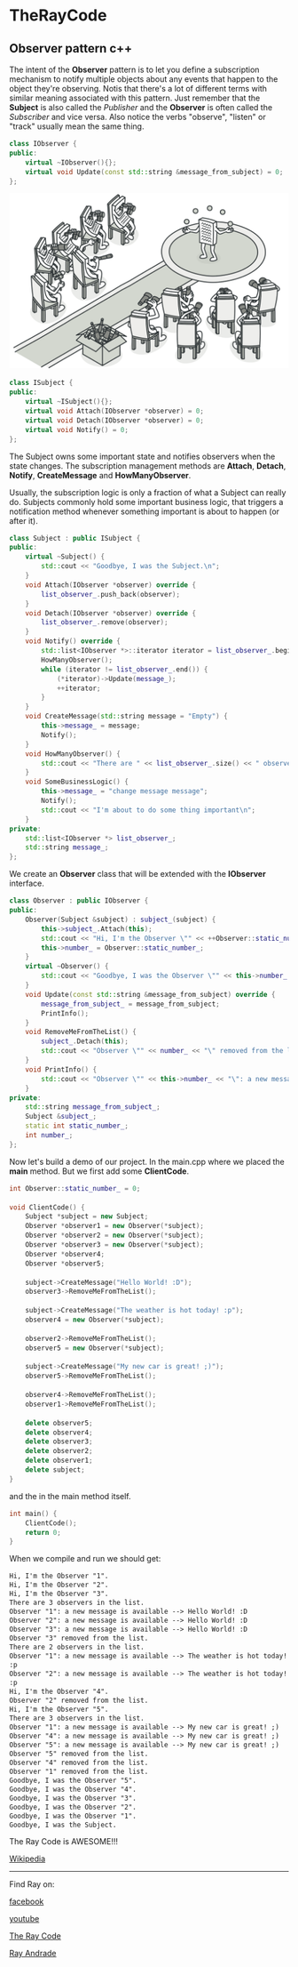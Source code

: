 # TheRayCode
## Observer pattern c++

The intent of the **Observer** pattern is to let you define a subscription mechanism to notify multiple objects about any events that happen to the object they're observing.
Notis that there's a lot of different terms with similar meaning associated with this pattern. 
Just remember that the **Subject** is also called the *Publisher* and the **Observer** is often called the *Subscriber* and vice versa.
Also notice the verbs "observe", "listen" or "track" usually mean the same thing.
```c++
class IObserver {
public:
    virtual ~IObserver(){};
    virtual void Update(const std::string &message_from_subject) = 0;
};
```
![Mediator](/UMLs/images/Observer/Observer-1.png)

```c++
class ISubject {
public:
    virtual ~ISubject(){};
    virtual void Attach(IObserver *observer) = 0;
    virtual void Detach(IObserver *observer) = 0;
    virtual void Notify() = 0;
};
```
The Subject owns some important state and notifies observers when the state  changes.
The subscription management methods are **Attach**, **Detach**, **Notify**, **CreateMessage** and **HowManyObserver**.

Usually, the subscription logic is only a fraction of what a Subject can really do. 
Subjects commonly hold some important business logic, that triggers a notification method whenever something important is about to happen (or after it).

```c++
class Subject : public ISubject {
public:
    virtual ~Subject() {
        std::cout << "Goodbye, I was the Subject.\n";
    }
    void Attach(IObserver *observer) override {
        list_observer_.push_back(observer);
    }
    void Detach(IObserver *observer) override {
        list_observer_.remove(observer);
    }
    void Notify() override {
        std::list<IObserver *>::iterator iterator = list_observer_.begin();
        HowManyObserver();
        while (iterator != list_observer_.end()) {
            (*iterator)->Update(message_);
            ++iterator;
        }
    }
    void CreateMessage(std::string message = "Empty") {
        this->message_ = message;
        Notify();
    }
    void HowManyObserver() {
        std::cout << "There are " << list_observer_.size() << " observers in the list.\n";
    }
    void SomeBusinessLogic() {
        this->message_ = "change message message";
        Notify();
        std::cout << "I'm about to do some thing important\n";
    }
private:
    std::list<IObserver *> list_observer_;
    std::string message_;
};
```

We create an **Observer** class that will be extended with the **IObserver** interface.

```c++
class Observer : public IObserver {
public:
    Observer(Subject &subject) : subject_(subject) {
        this->subject_.Attach(this);
        std::cout << "Hi, I'm the Observer \"" << ++Observer::static_number_ << "\".\n";
        this->number_ = Observer::static_number_;
    }
    virtual ~Observer() {
        std::cout << "Goodbye, I was the Observer \"" << this->number_ << "\".\n";
    }
    void Update(const std::string &message_from_subject) override {
        message_from_subject_ = message_from_subject;
        PrintInfo();
    }
    void RemoveMeFromTheList() {
        subject_.Detach(this);
        std::cout << "Observer \"" << number_ << "\" removed from the list.\n";
    }
    void PrintInfo() {
        std::cout << "Observer \"" << this->number_ << "\": a new message is available --> " << this->message_from_subject_ << "\n";
    }
private:
    std::string message_from_subject_;
    Subject &subject_;
    static int static_number_;
    int number_;
};
```
Now let's build a demo of our project. In the main.cpp where we placed the **main** method.
But we first add some **ClientCode**.
```cpp
int Observer::static_number_ = 0;

void ClientCode() {
    Subject *subject = new Subject;
    Observer *observer1 = new Observer(*subject);
    Observer *observer2 = new Observer(*subject);
    Observer *observer3 = new Observer(*subject);
    Observer *observer4;
    Observer *observer5;

    subject->CreateMessage("Hello World! :D");
    observer3->RemoveMeFromTheList();

    subject->CreateMessage("The weather is hot today! :p");
    observer4 = new Observer(*subject);

    observer2->RemoveMeFromTheList();
    observer5 = new Observer(*subject);

    subject->CreateMessage("My new car is great! ;)");
    observer5->RemoveMeFromTheList();

    observer4->RemoveMeFromTheList();
    observer1->RemoveMeFromTheList();

    delete observer5;
    delete observer4;
    delete observer3;
    delete observer2;
    delete observer1;
    delete subject;
}
```
and the in the main method itself.

```cpp
int main() {
    ClientCode();
    return 0;
}
```

When we compile and run we should get:

```run
Hi, I'm the Observer "1".
Hi, I'm the Observer "2".
Hi, I'm the Observer "3".
There are 3 observers in the list.
Observer "1": a new message is available --> Hello World! :D
Observer "2": a new message is available --> Hello World! :D
Observer "3": a new message is available --> Hello World! :D
Observer "3" removed from the list.
There are 2 observers in the list.
Observer "1": a new message is available --> The weather is hot today! :p
Observer "2": a new message is available --> The weather is hot today! :p
Hi, I'm the Observer "4".
Observer "2" removed from the list.
Hi, I'm the Observer "5".
There are 3 observers in the list.
Observer "1": a new message is available --> My new car is great! ;)
Observer "4": a new message is available --> My new car is great! ;)
Observer "5": a new message is available --> My new car is great! ;)
Observer "5" removed from the list.
Observer "4" removed from the list.
Observer "1" removed from the list.
Goodbye, I was the Observer "5".
Goodbye, I was the Observer "4".
Goodbye, I was the Observer "3".
Goodbye, I was the Observer "2".
Goodbye, I was the Observer "1".
Goodbye, I was the Subject.
```

The Ray Code is AWESOME!!!

[Wikipedia](https://en.wikipedia.org/wiki/Observer_pattern)

----------------------------------------------------------------------------------------------------

Find Ray on:

[facebook](https://www.facebook.com/TheRayCode/)

[youtube](https://www.youtube.com/user/AndradeRay/)

[The Ray Code](https://www.RayAndrade.com)

[Ray Andrade](https://www.RayAndrade.org)
